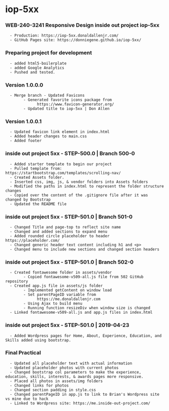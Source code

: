 # iop-5xx

### WEB-240-3241 Responsive Design inside out project iop-5xx
      - Production: https://iop-5xx.donaldallenjr.com/
      - GitHub Pages site: https://donniegene.github.io/iop-5xx/

### Preparing project for development
      - added html5-boilerplate
      - added Google Analytics
      - Pushed and tested.

### Version 1.0.0.0
      - Merge branch - Updated Favicons
            - Generated favorite icons package from
                  https://www.favicon-generator.org/
            - Updated title to iop-5xx | Don Allen

### Version 1.0.0.1
      - Updated favicon link element in index.html
      - Added header changes to main.css
      - Added footer

### inside out project 5xx - STEP-500.0 | Branch 500-0
      - Added starter template to begin our project
      - Pulled template from: https://startbootstrap.com/templates/scrolling-nav/
      - Created Assets folder.
      - Inserted css, img, js, & vendor folders into Assets folders
      - Modified the paths in index.html to represent the folder structure changes
      - Copied over the content of the .gitignore file after it was changed by Bootstrap
      - Updated the README file

### inside out project 5xx - STEP-501.0 | Branch 501-0
      - Changed Title and page-top to reflect site name
      - Changed and added sections to expand menu
      - Added rounded circle placeholder to header https://placeholder.com/
      - Changed generic header text content including h1 and <p>
      - Changed menu to include new sections and changed section headers

### inside out project 5xx - STEP-501.0 | Branch 502-0
      - Created fontawesome folder in assets/vendor
            - Copied fontawesome-v509-all.js file from 502 GitHub repository
      - Created app.js file in assets/js folder
            - Implemented getContent on window load
            - Set parentPageID variable from
                  https://me.donaldallenjr.com
            - Using Ajax to build menu
            - Running function resizeDiv when window size is changed
      - Linked fontawesome-v509-all.js and app.js files in index.html

### inside out project 5xx - STEP-501.0 | 2019-04-23
      - Added Wordpress pages for Home, About, Experience, Education, and Skills added using bootstrap.   

### Final Practical
      - Updated all placeholder text with actual information
      - Updated placeholder photos with current photos
      - Changed bootstrap col parameters to make the experience, education, skills, interests, & awards pages more responsive.
      - Placed all photos in assets/img folders
      - Changed links for photos
      - Changed section padding in style.css
      - Changed parentPageID in app.js to link to Brian's Wordpress site vs mine due to hack  
      - Linked to Wordpress site: https://me.inside-out-project.com/    
